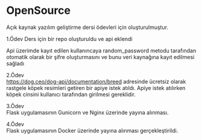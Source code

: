 # OpenSource
Açık kaynak yazılım geliştirme dersi ödevleri için oluşturulmuştur.  

1.Ödev
Ders için bir repo oluşturuldu ve api eklendi  

Api üzerimde kayıt edilen kullanıncaya random_password metodu tarafından otomatik olarak bir şifre oluşturmasını ve bunu veri kaynağına kayıt edilmesi sağladı  

2.Ödev  
https://dog.ceo/dog-api/documentation/breed adresinde ücretsiz olarak rastgele köpek resimleri getiren bir apiye istek atıldı. Apiye istek atılırken köpek cinsini kullanıcı tarafından girilmesi gereklidir.  
  
3.Ödev  
Flask uygulamasının Gunicorn ve Nginx üzerinde yayına alınması.  

4.Ödev  
Flask uygulamasının Docker üzerinde yayına alınması gerçekleştirildi.

